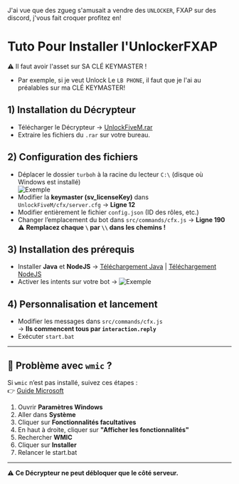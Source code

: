 J'ai vue que des zgueg s'amusait a vendre des `UNLOCKER`, FXAP sur des discord, j'vous fait croquer profitez en!

# Tuto Pour Installer l'UnlockerFXAP
⚠️ Il faut avoir l'asset sur SA CLÉ KEYMASTER !
- Par exemple, si je veut Unlock Le `LB PHONE`, il faut que je l'ai au préalables sur ma CLÉ KEYMASTER!


## 1) Installation du Décrypteur
- Télécharger le Décrypteur → [UnlockFiveM.rar](https://github.com/loeve1337/)
- Extraire les fichiers du `.rar` sur votre bureau.

## 2) Configuration des fichiers
- Déplacer le dossier `turboh` à la racine du lecteur `C:\` (disque où Windows est installé)  
   ![Exemple](https://i.postimg.cc/L43L5yq3/image.png)
- Modifier la **keymaster (sv_licenseKey)** dans `UnlockFiveM/cfx/server.cfg` → **Ligne 12**  
- Modifier entièrement le fichier `config.json` (ID des rôles, etc.)
- Changer l’emplacement du bot dans `src/commands/cfx.js` → **Ligne 190**  
  ⚠️ **Remplacez chaque `\` par `\\` dans les chemins !**

## 3) Installation des prérequis
- Installer **Java** et **NodeJS** → [Téléchargement Java](https://www.java.com/fr/download/) | [Téléchargement NodeJS](https://nodejs.org/fr)
- Activer les intents sur votre bot → ![Exemple](https://i.postimg.cc/Mp30QYTn/image.png)

## 4) Personnalisation et lancement
- Modifier les messages dans `src/commands/cfx.js`  
  → **Ils commencent tous par `interaction.reply`**  
- Exécuter `start.bat`

---

## 🚨 Problème avec `wmic` ?
Si `wmic` n’est pas installé, suivez ces étapes :  
👉 [Guide Microsoft](https://techcommunity.microsoft.com/blog/windows-itpro-blog/how-to-install-wmic-feature-on-demand-on-windows-11/4189530)

1) Ouvrir **Paramètres Windows**
2) Aller dans **Système**
3) Cliquer sur **Fonctionnalités facultatives**
4) En haut à droite, cliquer sur **"Afficher les fonctionnalités"**
5) Rechercher **WMIC**
6) Cliquer sur **Installer**
7) Relancer le start.bat

---

⚠️ **Ce Décrypteur ne peut débloquer que le côté serveur.**


